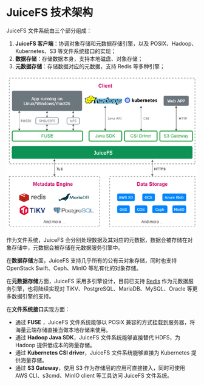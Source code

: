# JuiceFS 技术架构

JuiceFS 文件系统由三个部分组成：

1. **JuiceFS 客户端**：协调对象存储和元数据存储引擎，以及 POSIX、Hadoop、Kubernetes、S3 等文件系统接口的实现；
2. **数据存储**：存储数据本身，支持本地磁盘、对象存储；
3. **元数据存储**：存储数据对应的元数据，支持 Redis 等多种引擎；

![JuiceFS Architecture](../images/juicefs-arch-new.png)

作为文件系统，JuiceFS 会分别处理数据及其对应的元数据，数据会被存储在对象存储中，元数据会被存储在元数据服务引擎中。

在**数据存储**方面，JuiceFS 支持几乎所有的公有云对象存储，同时也支持 OpenStack Swift、Ceph、MinIO 等私有化的对象存储。

在**元数据存储**方面，JuiceFS 采用多引擎设计，目前已支持 [Redis](https://redis.io/) 作为元数据服务引擎，也将陆续实现对 TiKV、PostgreSQL、MariaDB、MySQL、Oracle 等更多数据引擎的支持。

在**文件系统接口**实现方面：

- 通过 **FUSE** ，JuiceFS 文件系统能够以 POSIX 兼容的方式挂载到服务器，将海量云端存储直接当做本地存储来使用。
- 通过 **Hadoop Java SDK**，JuiceFS 文件系统能够直接替代 HDFS，为 Hadoop 提供低成本的海量存储。
- 通过 **Kubernetes CSI driver**，JuiceFS 文件系统能够直接为 Kubernetes 提供海量存储。
- 通过 **S3 Gateway**，使用 S3 作为存储层的应用可直接接入，同时可使用 AWS CLI、s3cmd、MinIO client 等工具访问 JuiceFS 文件系统。